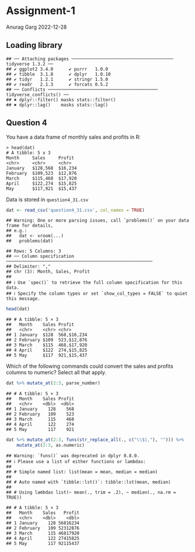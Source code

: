 Assignment-1
================
Anurag Garg
2022-12-28

## Loading library

    ## ── Attaching packages ─────────────────────────────────────── tidyverse 1.3.2 ──
    ## ✔ ggplot2 3.4.0      ✔ purrr   1.0.0 
    ## ✔ tibble  3.1.8      ✔ dplyr   1.0.10
    ## ✔ tidyr   1.2.1      ✔ stringr 1.5.0 
    ## ✔ readr   2.1.3      ✔ forcats 0.5.2 
    ## ── Conflicts ────────────────────────────────────────── tidyverse_conflicts() ──
    ## ✖ dplyr::filter() masks stats::filter()
    ## ✖ dplyr::lag()    masks stats::lag()

## Question 4

You have a data frame of monthly sales and profits in R:

    > head(dat)
    # A tibble: 5 x 3
    Month     Sales     Profit 
    <chr>     <chr>     <chr>  
    January   $128,568  $16,234
    February  $109,523  $12,876
    March     $115,468  $17,920
    April     $122,274  $15,825
    May       $117,921  $15,437
        

Data is stored in `question4_31.csv`

``` r
dat <- read_csv('question4_31.csv', col_names = TRUE)
```

    ## Warning: One or more parsing issues, call `problems()` on your data frame for details,
    ## e.g.:
    ##   dat <- vroom(...)
    ##   problems(dat)

    ## Rows: 5 Columns: 3
    ## ── Column specification ────────────────────────────────────────────────────────
    ## Delimiter: ","
    ## chr (3): Month, Sales, Profit
    ## 
    ## ℹ Use `spec()` to retrieve the full column specification for this data.
    ## ℹ Specify the column types or set `show_col_types = FALSE` to quiet this message.

``` r
head(dat)
```

    ## # A tibble: 5 × 3
    ##   Month    Sales Profit     
    ##   <chr>    <chr> <chr>      
    ## 1 January  $128  568,$16,234
    ## 2 February $109  523,$12,876
    ## 3 March    $115  468,$17,920
    ## 4 April    $122  274,$15,825
    ## 5 May      $117  921,$15,437

Which of the following commands could convert the sales and profits
columns to numeric? Select all that apply.

``` r
dat %>% mutate_at(2:3, parse_number)
```

    ## # A tibble: 5 × 3
    ##   Month    Sales Profit
    ##   <chr>    <dbl>  <dbl>
    ## 1 January    128    568
    ## 2 February   109    523
    ## 3 March      115    468
    ## 4 April      122    274
    ## 5 May        117    921

``` r
dat %>% mutate_at(2:3, funs(str_replace_all(., c("\\$|,"), ""))) %>% 
    mutate_at(2:3, as.numeric)
```

    ## Warning: `funs()` was deprecated in dplyr 0.8.0.
    ## ℹ Please use a list of either functions or lambdas:
    ## 
    ## # Simple named list: list(mean = mean, median = median)
    ## 
    ## # Auto named with `tibble::lst()`: tibble::lst(mean, median)
    ## 
    ## # Using lambdas list(~ mean(., trim = .2), ~ median(., na.rm = TRUE))

    ## # A tibble: 5 × 3
    ##   Month    Sales   Profit
    ##   <chr>    <dbl>    <dbl>
    ## 1 January    128 56816234
    ## 2 February   109 52312876
    ## 3 March      115 46817920
    ## 4 April      122 27415825
    ## 5 May        117 92115437
